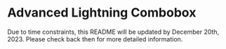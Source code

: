 # Advanced Lightning Combobox

Due to time constraints, this README will be updated by December 20th, 2023. Please check back then for more detailed information.
